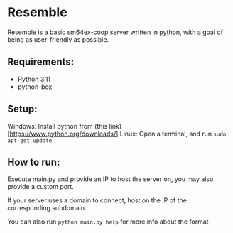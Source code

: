 # Resemble

Resemble is a basic sm64ex-coop server written in python, with a goal of being as user-friendly as possible.

## Requirements:
- Python 3.11
- python-box

## Setup:
Windows:
  Install python from (this link)[https://www.python.org/downloads/]
Linux:
  Open a terminal, and run `sudo apt-get update`
## How to run:
Execute main.py and provide an IP to host the server on, you may also provide a custom port.

If your server uses a domain to connect, host on the IP of the corresponding subdomain.

You can also run `python main.py help` for more info about the format
